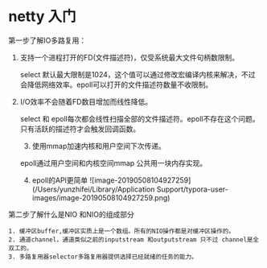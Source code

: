 # netty 入门

第一步了解IO多路复用：

 1. 支持一个进程打开的FD(文件描述符)，仅受系统最大文件句柄数限制。

    select 默认最大限制是1024，这个值可以通过修改宏编译内核来解决，不过会降低网络效率。epoll可以打开的文件描述符数量不收限制。

 2. I/O效率不会随着FD数目增加而线性降低。

    select  和 epoll每次都会线性扫描全部的文件描述符。epoll不存在这个问题。只有活跃的描述符才会触发回调函数。

	3. 使用mmap加速内核和用户空间下次传递。

    epoll通过用户空间和内核空间mmap 公共用一块内存实现。

	4. epoll的API更简单
    ![image-20190508104927259](/Users/yunzhifei/Library/Application Support/typora-user-images/image-20190508104927259.png)



第二步了解什么是NIO 和NIO的组成部分

	1. 缓冲区buffer,缓冲区实质上是一个数组。所有的NIO操作都是对缓冲区操作的。
 	2. 通道channel，通道类似之前的inputstream 和outputstream 只不过 channel是全双工的。
 	3. 多路复用器selector多路复用器提供选择已经就绪的任务的能力。